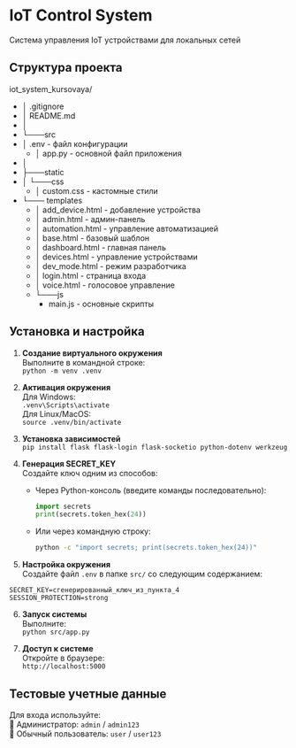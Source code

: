 # IoT Control System
Система управления IoT устройствами для локальных сетей
## Структура проекта
iot_system_kursovaya/
- │ .gitignore
- │ README.md
- │
- └───src
- │ .env - файл конфигурации
  - │ app.py - основной файл приложения
- │
- ├───static
- │ └───css
  - │ custom.css - кастомные стили
- └─── templates
  - │ add_device.html - добавление устройства
  - │ admin.html - админ-панель
  - │ automation.html - управление автоматизацией
  - │  base.html - базовый шаблон
  - │ dashboard.html - главная панель
  - │ devices.html - управление устройствами
  - │ dev_mode.html - режим разработчика
  - │ login.html - страница входа
  - │ voice.html - голосовое управление
  - └───js 
    - main.js - основные скрипты
## Установка и настройка
1. **Создание виртуального окружения**  
Выполните в командной строке:  
`python -m venv .venv`

2. **Активация окружения**  
Для Windows:  
`.venv\Scripts\activate`  
Для Linux/MacOS:  
`source .venv/bin/activate`

3. **Установка зависимостей**  
`pip install flask flask-login flask-socketio python-dotenv werkzeug`

4. **Генерация SECRET_KEY**  
Создайте ключ одним из способов:

   - Через Python-консоль (введите команды последовательно):
     ```python
     import secrets
     print(secrets.token_hex(24))
     ```

   - Или через командную строку:
     ```bash
     python -c "import secrets; print(secrets.token_hex(24))"
     ```

5. **Настройка окружения**  
Создайте файл `.env` в папке `src/` со следующим содержанием:
```
SECRET_KEY=сгенерированный_ключ_из_пункта_4
SESSION_PROTECTION=strong
```
6. **Запуск системы**  
Выполните:  
`python src/app.py`

7. **Доступ к системе**  
Откройте в браузере:  
`http://localhost:5000`
## Тестовые учетные данные
Для входа используйте:  
🔑 Администратор: `admin` / `admin123`  
👤 Обычный пользователь: `user` / `user123`